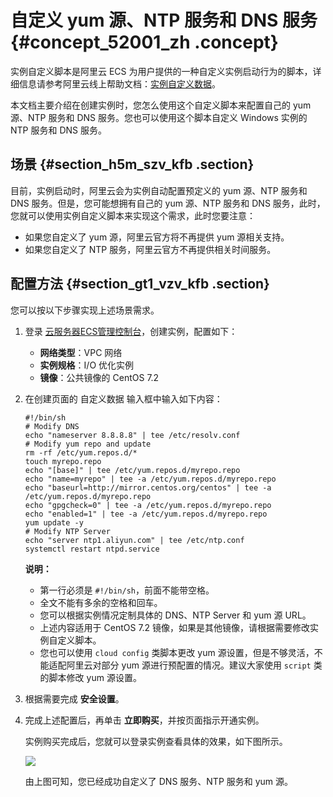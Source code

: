 # 自定义 yum 源、NTP 服务和 DNS 服务 {#concept_52001_zh .concept}

实例自定义脚本是阿里云 ECS 为用户提供的一种自定义实例启动行为的脚本，详细信息请参考阿里云线上帮助文档：[实例自定义数据](../../../../intl.zh-CN/用户指南/实例/实例自定义数据和元数据/实例自定义数据.md)。

本文档主要介绍在创建实例时，您怎么使用这个自定义脚本来配置自己的 yum 源、NTP 服务和 DNS 服务。您也可以使用这个脚本自定义 Windows 实例的 NTP 服务和 DNS 服务。

## 场景 {#section_h5m_szv_kfb .section}

目前，实例启动时，阿里云会为实例自动配置预定义的 yum 源、NTP 服务和 DNS 服务。但是，您可能想拥有自己的 yum 源、NTP 服务和 DNS 服务，此时，您就可以使用实例自定义脚本来实现这个需求，此时您要注意：

-   如果您自定义了 yum 源，阿里云官方将不再提供 yum 源相关支持。
-   如果您自定义了 NTP 服务，阿里云官方不再提供相关时间服务。

## 配置方法 {#section_gt1_vzv_kfb .section}

您可以按以下步骤实现上述场景需求。

1.  登录 [云服务器ECS管理控制台](https://ecs.console.aliyun.com/#/home)，创建实例，配置如下：
    -    **网络类型**：VPC 网络
    -    **实例规格**：I/O 优化实例
    -    **镜像**：公共镜像的 CentOS 7.2
2.  在创建页面的 自定义数据 输入框中输入如下内容：

    ```language-shell
    #!/bin/sh
    # Modify DNS
    echo "nameserver 8.8.8.8" | tee /etc/resolv.conf
    # Modify yum repo and update
    rm -rf /etc/yum.repos.d/*
    touch myrepo.repo
    echo "[base]" | tee /etc/yum.repos.d/myrepo.repo
    echo "name=myrepo" | tee -a /etc/yum.repos.d/myrepo.repo
    echo "baseurl=http://mirror.centos.org/centos" | tee -a /etc/yum.repos.d/myrepo.repo
    echo "gpgcheck=0" | tee -a /etc/yum.repos.d/myrepo.repo
    echo "enabled=1" | tee -a /etc/yum.repos.d/myrepo.repo
    yum update -y
    # Modify NTP Server
    echo "server ntp1.aliyun.com" | tee /etc/ntp.conf
    systemctl restart ntpd.service
    
    ```

    **说明：** 

    -   第一行必须是 `#!/bin/sh`，前面不能带空格。
    -   全文不能有多余的空格和回车。
    -   您可以根据实例情况定制具体的 DNS、NTP Server 和 yum 源 URL。
    -   上述内容适用于 CentOS 7.2 镜像，如果是其他镜像，请根据需要修改实例自定义脚本。
    -   您也可以使用 `cloud config` 类脚本更改 yum 源设置，但是不够灵活，不能适配阿里云对部分 yum 源进行预配置的情况。建议大家使用 `script` 类的脚本修改 yum 源设置。
3.  根据需要完成 **安全设置**。
4.  完成上述配置后，再单击 **立即购买**，并按页面指示开通实例。

    实例购买完成后，您就可以登录实例查看具体的效果，如下图所示。

    ![](http://static-aliyun-doc.oss-cn-hangzhou.aliyuncs.com/assets/img/9823/153923216812172_zh-CN.png)

    由上图可知，您已经成功自定义了 DNS 服务、NTP 服务和 yum 源。


